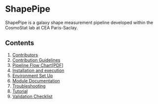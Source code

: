 # ShapePipe

ShapePipe is a galaxy shape measurement pipeline developed within the CosmoStat lab at CEA Paris-Saclay.

## Contents

1. [Contributors](./contributors.md)
1. [Contribution Guidelines](./conributing.md)
1. [Pipeline Flow Chart](./flow_chart.md)[\[PDF\]](./Shape_Pipe-6.pdf)
1. [Installation and execution](./installation.md)
  1. [Environment Set Up](./environment.md)
  1. [Module Documentation](./module_docs.md)
  1. [Troubleshooting](./Troubleshooting.md)
1. [Tutorial](./tutorial/pipeline_tutorial.md)
1. [Validation Checklist](./validation.md)
